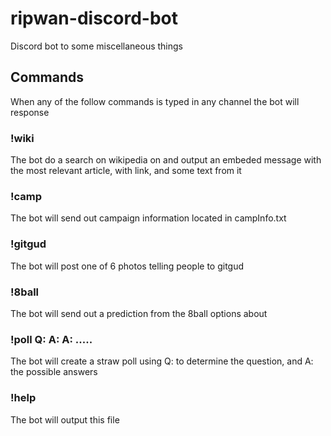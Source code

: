 # ripwan-discord-bot
Discord bot to some miscellaneous things

## Commands
When any of the follow commands is typed in any channel the bot will response

### !wiki <some text>
The bot do a search on wikipedia on <some text> and output an embeded message with the most relevant article, with link, and some text from it

### !camp
The bot will send out campaign information located in campInfo.txt

### !gitgud
The bot will post one of 6 photos telling people to gitgud

### !8ball <some text>
The bot will send out a prediction from the 8ball options about <some text>

### !poll Q: <some text> A: <some text> A: <some text> .....
The bot will create a straw poll using Q: to determine the question, and A: the possible answers

### !help
The bot will output this file